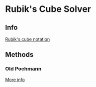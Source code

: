 # Rubik's Cube Solver

## Info
[Rubik's cube notation](https://ruwix.com/the-rubiks-cube/notation/)

## Methods

### Old Pochmann
[More info](https://ruwix.com/the-rubiks-cube/how-to-solve-the-rubiks-cube-blindfolded-tutorial/)
